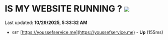 # IS MY WEBSITE RUNNING ? [![](https://img.shields.io/static/v1?label=Sponsor&message=%E2%9D%A4&logo=GitHub&color=%23fe8e86)](https://github.com/sponsors/Youssef-Lehmam)

Last updated: **10/29/2025, 5:33:32 AM**

- `GET` [https://youssefservice.me](https://youssefservice.me) - **Up** (155ms)
